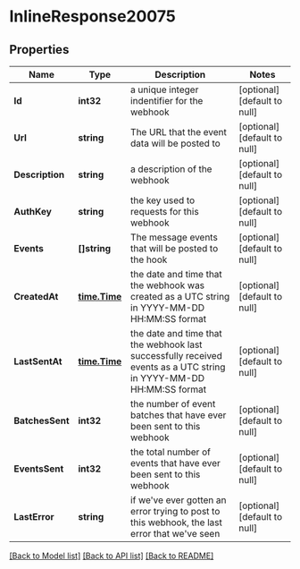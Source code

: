 # InlineResponse20075

## Properties
Name | Type | Description | Notes
------------ | ------------- | ------------- | -------------
**Id** | **int32** | a unique integer indentifier for the webhook | [optional] [default to null]
**Url** | **string** | The URL that the event data will be posted to | [optional] [default to null]
**Description** | **string** | a description of the webhook | [optional] [default to null]
**AuthKey** | **string** | the key used to requests for this webhook | [optional] [default to null]
**Events** | **[]string** | The message events that will be posted to the hook | [optional] [default to null]
**CreatedAt** | [**time.Time**](time.Time.md) | the date and time that the webhook was created as a UTC string in YYYY-MM-DD HH:MM:SS format | [optional] [default to null]
**LastSentAt** | [**time.Time**](time.Time.md) | the date and time that the webhook last successfully received events as a UTC string in YYYY-MM-DD HH:MM:SS format | [optional] [default to null]
**BatchesSent** | **int32** | the number of event batches that have ever been sent to this webhook | [optional] [default to null]
**EventsSent** | **int32** | the total number of events that have ever been sent to this webhook | [optional] [default to null]
**LastError** | **string** | if we&#x27;ve ever gotten an error trying to post to this webhook, the last error that we&#x27;ve seen | [optional] [default to null]

[[Back to Model list]](../README.md#documentation-for-models) [[Back to API list]](../README.md#documentation-for-api-endpoints) [[Back to README]](../README.md)

